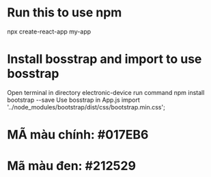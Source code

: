 # Run this to use npm
npx create-react-app my-app

# Install bosstrap and import to use bosstrap
Open terminal in directory electronic-device run command
    npm install bootstrap --save
Use bosstrap in App.js
    import '../node_modules/bootstrap/dist/css/bootstrap.min.css';

# MÃ màu chính: #017EB6
# Mã màu đen: #212529